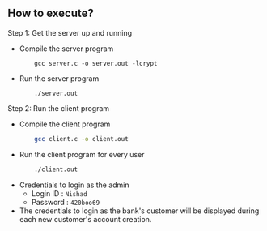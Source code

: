 ## How to execute?

Step 1: Get the server up and running   
- Compile the server program  
    ```
        gcc server.c -o server.out -lcrypt
    ```
- Run the server program
    ```
        ./server.out
    ```

Step 2: Run the client program
- Compile the client program
    ```bash
        gcc client.c -o client.out
    ```
- Run the client program for every user
    ```bash
        ./client.out
    ```
- Credentials to login as the admin  
    - Login ID : `Nishad`
    - Password : `420boo69`
- The credentials to login as the bank's customer will be displayed during each new customer's account creation.  


